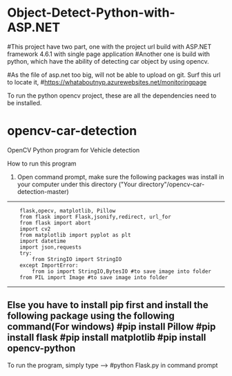 # Object-Detect-Python-with-ASP.NET
#This project have two part, one with the project url build with ASP.NET framework 4.6.1 with single page application
#Another one is build with python, which have the ability of detecting car object by using opencv.

#As the file of asp.net too big, will not be able to upload on git.
Surf this url to locate it, 
#https://whataboutnyp.azurewebsites.net/monitoringpage

To run the python opencv project, these are all the dependencies need to be installed.
# opencv-car-detection
OpenCV Python program for Vehicle detection

How to run this program 
1) Open command prompt, make sure the following packages was install in your computer under this directory ("Your directory"/opencv-car-detection-master)
-----------------------------------------------
        flask,opecv, matplotlib, Pillow 
        from flask import Flask,jsonify,redirect, url_for
        from flask import abort
        import cv2
        from matplotlib import pyplot as plt
        import datetime
        import json,requests
        try:
            from StringIO import StringIO
        except ImportError:
            from io import StringIO,BytesIO #to save image into folder
        from PIL import Image #to save image into folder
------------------------------------------------
Else you have to install pip first and install the following package using the following command(For windows)
#pip install Pillow
#pip install flask
#pip install matplotlib
#pip install opencv-python
-----------------------------------------------
To run the program, simply type -->
#python Flask.py 
in command prompt
